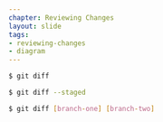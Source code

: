 ```yaml
---
chapter: Reviewing Changes
layout: slide
tags:
- reviewing-changes
- diagram
---
```


```bash
$ git diff

$ git diff --staged

$ git diff [branch-one] [branch-two]
```
